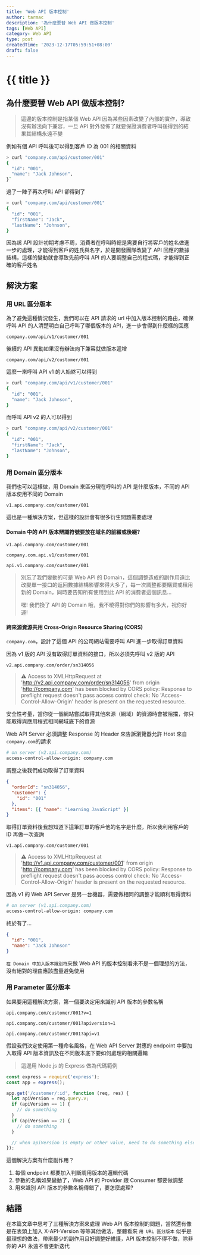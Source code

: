```yaml
---
title: 'Web API 版本控制'
author: tarmac
description: '為什麼要替 Web API 做版本控制'
tags: [Web API]
category: Web API
type: post
createdTime: '2023-12-17T05:59:51+08:00'
draft: false
---
```


# {{ title }}

## 為什麼要替 Web API 做版本控制?

> 這邊的版本控制是指某個 Web API 因為某些因素改變了內部的實作，導致沒有辦法向下兼容，一旦 API 對外發佈了就要保證消費者呼叫後得到的結果其結構永遠不變

例如有個 API 呼叫後可以得到客戶 ID 為 001 的相關資料

```bash
> curl "company.com/api/customer/001"
{
  "id": "001",
  "name": "Jack Johnson",
}`
```

過了一陣子再次呼叫 API 卻得到了

```bash
> curl "company.com/api/customer/001"
{
  "id": "001",
  "firstName": "Jack",
  "lastName": "Johnson",
}
```

因為該 API 設計初期考慮不周，消費者在呼叫時總是需要自行將客戶的姓名做進一步的處理，才能得到客戶的姓氏與名字，於是開發團隊改變了 API 回應的數據結構，這樣的變動就會導致先前呼叫 API 的人要調整自己的程式碼，才能得到正確的客戶姓名

## 解決方案

### 用 URL 區分版本

為了避免這種情況發生，我們可以在 API 請求的 url 中加入版本控制的路由，確保呼叫 API 的人清楚明白自己呼叫了哪個版本的 API，進一步會得到什麼樣的回應

`company.com/api/v1/customer/001`

後續的 API 異動如果沒有辦法向下兼容就做版本遞增

`company.com/api/v2/customer/001`

這麼一來呼叫 API v1 的人始終可以得到

```bash
> curl "company.com/api/v1/customer/001"
{
  "id": "001",
  "name": "Jack Johnson",
}
```

而呼叫 API v2 的人可以得到

```bash
> curl "company.com/api/v2/customer/001"
{
  "id": "001",
  "firstName": "Jack",
  "lastName": "Johnson",
}
```

### 用 Domain 區分版本

我們也可以這樣做，用 Domain 來區分現在呼叫的 API 是什麼版本，不同的 API 版本使用不同的 Domain

`v1.api.company.com/customer/001`

這也是一種解決方案，但這樣的設計會有很多衍生問題需要處理

#### Domain 中的 API 版本辨識符號要放在域名的前綴或後綴?

`v1.api.company.com/customer/001`

`company.com.api.v1/customer/001`

`api.v1.company.com/customer/001`

> 別忘了我們變動的可是 Web API 的 Domain，這個調整造成的副作用遠比改變單一接口的返回數據結構影響來得大多了，每一次調整都要購買或租用新的 Domain，同時要告知所有使用到此 API 的消費者這個訊息...
>
> 嘿! 我們換了 API 的 Domain 哦，我不曉得對你們的影響有多大，祝你好運!

#### 跨來源資源共用 Cross-Origin Resource Sharing (CORS)

`company.com`，設計了這個 API 的公司網站需要呼叫 API 進一步取得訂單資料

因為 v1 版的 API 沒有取得訂單資料的接口，所以必須先呼叫 v2 版的 API

`v2.api.company.com/order/sn314056`

> :warning: Access to XMLHttpRequest at 'http://v2.api.company.com/order/sn314056' from origin 'http://company.com' has been blocked by CORS policy: Response to preflight request doesn't pass access control check: No 'Access-Control-Allow-Origin' header is present on the requested resource.

安全性考量，當你從一個網站嘗試取得其他來源（網域）的資源時會被阻擋，你只能取得與應用程式相同網域底下的資源

Web API Server 必須調整 Response 的 Header 來告訴瀏覽器允許 Host 來自`company.com`的請求

```bash
# on server (v2.api.company.com)
access-control-allow-origin: company.com
```

調整之後我們成功取得了訂單資料

```json
{
  "orderId": "sn314056",
  "customer": {
    "id": "001"
  },
  "items": [{ "name": "Learning JavaScript" }]
}
```

取得訂單資料後我想知道下這筆訂單的客戶他的名字是什麼，所以我利用客戶的 ID 再做一次查詢

`v1.api.company.com/customer/001`

> :warning: Access to XMLHttpRequest at 'http://v1.api.company.com/customer/001' from origin 'http://company.com' has been blocked by CORS policy: Response to preflight request doesn't pass access control check: No 'Access-Control-Allow-Origin' header is present on the requested resource.

因為 v1 的 Web API Server 是另一台機器，需要做相同的調整才能順利取得資料

```bash
# on server (v1.api.company.com)
access-control-allow-origin: company.com
```

終於有了...

```json
{
  "id": "001",
  "name": "Jack Johnson"
}
```

`在 Domain 中加入版本識別符`來做 Web API 的版本控制看來不是一個理想的方法，沒有絕對的理由應該盡量避免使用

### 用 Parameter 區分版本

如果要用這種解決方案，第一個要決定用來識別 API 版本的參數名稱

`api.company.com/customer/001?v=1`

`api.company.com/customer/001?apiversion=1`

`api.company.com/customer/001?api=v1`

假設我們決定使用第一種命名風格，在 Web API Server 對應的 endpoint 中要加入取得 API 版本資訊及在不同版本底下要如何處理的相關邏輯

> 這邊用 Node.js 的 Express 做為代碼範例

```js
const express = require('express');
const app = express();

app.get('/customer/:id', function (req, res) {
  let apiVersion = req.query.v;
  if (apiVersion == 1) {
    // do something
  }
  if (apiVersion == 2) {
    // do something
  }

  // when apiVersion is empty or other value, need to do something else to handle
});
```

這個解決方案有什麼副作用？

1. 每個 endpoint 都要加入判斷調用版本的邏輯代碼
2. 參數的名稱如果變動了，Web API 的 Provider 跟 Consumer 都要做調整
3. 用來識別 API 版本的參數名稱傳錯了，要怎麼處理?

## 結語

在本篇文章中思考了三種解決方案來處理 Web API 版本控制的問題，當然還有像是在表頭上加入 X-API-Version 等等其他做法，整體看來 `用 URL 區分版本` 似乎是最理想的做法，帶來最少的副作用且好調整好維護，API 版本控制不得不做，除非你的 API 永遠不會更新迭代
